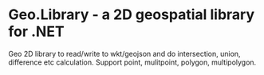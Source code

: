 # Geo.Library - a 2D geospatial library for .NET
Geo 2D library to read/write to wkt/geojson and do intersection, union, difference etc calculation. Support point, mulitpoint, polygon, multipolygon.
